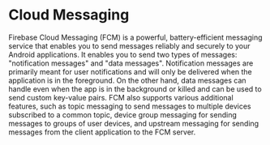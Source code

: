 # Cloud Messaging

Firebase Cloud Messaging (FCM) is a powerful, battery-efficient messaging service that enables you to send messages reliably and securely to your Android applications. It enables you to send two types of messages: "notification messages" and "data messages". Notification messages are primarily meant for user notifications and will only be delivered when the application is in the foreground. On the other hand, data messages can handle even when the app is in the background or killed and can be used to send custom key-value pairs. FCM also supports various additional features, such as topic messaging to send messages to multiple devices subscribed to a common topic, device group messaging for sending messages to groups of user devices, and upstream messaging for sending messages from the client application to the FCM server.